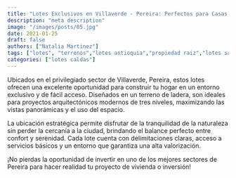 ```yaml
---
title: "Lotes Exclusivos en Villaverde - Pereira: Perfectos para Casas de Tres Niveles"
description: "meta description"
image: "/images/posts/05.jpg"
date: 2021-01-25
draft: false
authors: ["Natalia Martinez"]
tags: ["lotes", "terrenos","lotes antioquia","propiedad raiz","lotes san jeronimo"]
categories: ["lotes caldas"]
---
```


Ubicados en el privilegiado sector de Villaverde, Pereira, estos lotes ofrecen una excelente oportunidad para construir tu hogar en un entorno exclusivo y de fácil acceso. Diseñados en un terreno de ladera, son ideales para proyectos arquitectónicos modernos de tres niveles, maximizando las vistas panorámicas y el uso del espacio.

La ubicación estratégica permite disfrutar de la tranquilidad de la naturaleza sin perder la cercanía a la ciudad, brindando el balance perfecto entre confort y serenidad. Cada lote cuenta con delimitaciones claras, acceso a servicios básicos y un entorno que garantiza una alta valorización.

¡No pierdas la oportunidad de invertir en uno de los mejores sectores de Pereira para hacer realidad tu proyecto de vivienda o inversión!